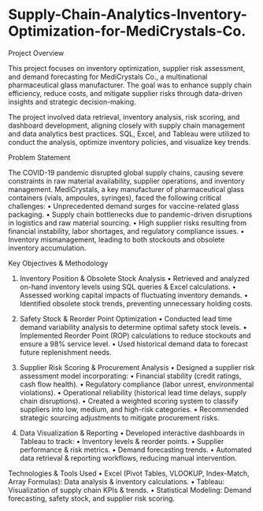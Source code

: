 # Supply-Chain-Analytics-Inventory-Optimization-for-MediCrystals-Co.

Project Overview

This project focuses on inventory optimization, supplier risk assessment, and demand forecasting for MediCrystals Co., a multinational pharmaceutical glass manufacturer. The goal was to enhance supply chain efficiency, reduce costs, and mitigate supplier risks through data-driven insights and strategic decision-making.

The project involved data retrieval, inventory analysis, risk scoring, and dashboard development, aligning closely with supply chain management and data analytics best practices. SQL, Excel, and Tableau were utilized to conduct the analysis, optimize inventory policies, and visualize key trends.

Problem Statement

The COVID-19 pandemic disrupted global supply chains, causing severe constraints in raw material availability, supplier operations, and inventory management. MediCrystals, a key manufacturer of pharmaceutical glass containers (vials, ampoules, syringes), faced the following critical challenges:
	•	Unprecedented demand surges for vaccine-related glass packaging.
	•	Supply chain bottlenecks due to pandemic-driven disruptions in logistics and raw material sourcing.
	•	High supplier risks resulting from financial instability, labor shortages, and regulatory compliance issues.
	•	Inventory mismanagement, leading to both stockouts and obsolete inventory accumulation.

 Key Objectives & Methodology

1. Inventory Position & Obsolete Stock Analysis
	•	Retrieved and analyzed on-hand inventory levels using SQL queries & Excel calculations.
	•	Assessed working capital impacts of fluctuating inventory demands.
	•	Identified obsolete stock trends, preventing unnecessary holding costs.

2. Safety Stock & Reorder Point Optimization
	•	Conducted lead time demand variability analysis to determine optimal safety stock levels.
	•	Implemented Reorder Point (ROP) calculations to reduce stockouts and ensure a 98% service level.
	•	Used historical demand data to forecast future replenishment needs.

3. Supplier Risk Scoring & Procurement Analysis
	•	Designed a supplier risk assessment model incorporating:
	•	Financial stability (credit ratings, cash flow health).
	•	Regulatory compliance (labor unrest, environmental violations).
	•	Operational reliability (historical lead time delays, supply chain disruptions).
	•	Created a weighted scoring system to classify suppliers into low, medium, and high-risk categories.
	•	Recommended strategic sourcing adjustments to mitigate procurement risks.

4. Data Visualization & Reporting
	•	Developed interactive dashboards in Tableau to track:
	•	Inventory levels & reorder points.
	•	Supplier performance & risk metrics.
	•	Demand forecasting trends.
	•	Automated data retrieval & reporting workflows, reducing manual intervention.

Technologies & Tools Used
	•	Excel (Pivot Tables, VLOOKUP, Index-Match, Array Formulas): Data analysis & inventory calculations.
	•	Tableau: Visualization of supply chain KPIs & trends.
	•	Statistical Modeling: Demand forecasting, safety stock, and supplier risk scoring.
